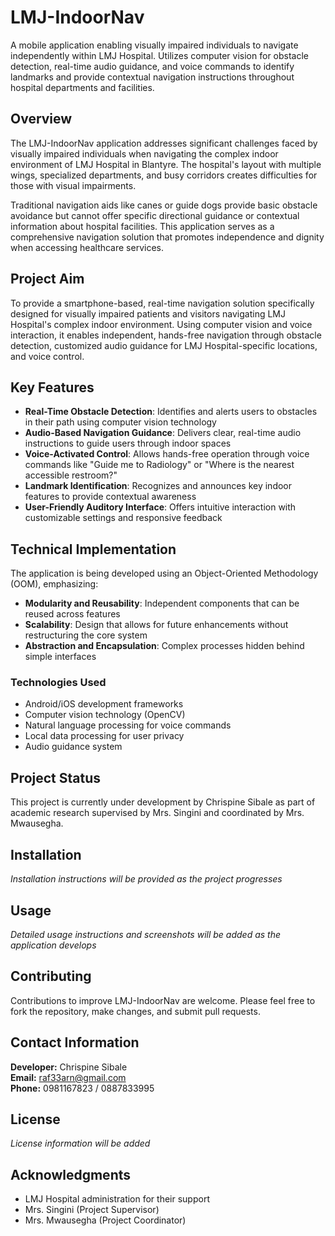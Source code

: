 # LMJ-IndoorNav

A mobile application enabling visually impaired individuals to navigate independently within LMJ Hospital. Utilizes computer vision for obstacle detection, real-time audio guidance, and voice commands to identify landmarks and provide contextual navigation instructions throughout hospital departments and facilities.

## Overview

The LMJ-IndoorNav application addresses significant challenges faced by visually impaired individuals when navigating the complex indoor environment of LMJ Hospital in Blantyre. The hospital's layout with multiple wings, specialized departments, and busy corridors creates difficulties for those with visual impairments.

Traditional navigation aids like canes or guide dogs provide basic obstacle avoidance but cannot offer specific directional guidance or contextual information about hospital facilities. This application serves as a comprehensive navigation solution that promotes independence and dignity when accessing healthcare services.

## Project Aim

To provide a smartphone-based, real-time navigation solution specifically designed for visually impaired patients and visitors navigating LMJ Hospital's complex indoor environment. Using computer vision and voice interaction, it enables independent, hands-free navigation through obstacle detection, customized audio guidance for LMJ Hospital-specific locations, and voice control.

## Key Features

- **Real-Time Obstacle Detection**: Identifies and alerts users to obstacles in their path using computer vision technology
- **Audio-Based Navigation Guidance**: Delivers clear, real-time audio instructions to guide users through indoor spaces
- **Voice-Activated Control**: Allows hands-free operation through voice commands like "Guide me to Radiology" or "Where is the nearest accessible restroom?"
- **Landmark Identification**: Recognizes and announces key indoor features to provide contextual awareness
- **User-Friendly Auditory Interface**: Offers intuitive interaction with customizable settings and responsive feedback

## Technical Implementation

The application is being developed using an Object-Oriented Methodology (OOM), emphasizing:
- **Modularity and Reusability**: Independent components that can be reused across features
- **Scalability**: Design that allows for future enhancements without restructuring the core system
- **Abstraction and Encapsulation**: Complex processes hidden behind simple interfaces

### Technologies Used

- Android/iOS development frameworks
- Computer vision technology (OpenCV)
- Natural language processing for voice commands
- Local data processing for user privacy
- Audio guidance system

## Project Status

This project is currently under development by Chrispine Sibale as part of academic research supervised by Mrs. Singini and coordinated by Mrs. Mwausegha.

## Installation

*Installation instructions will be provided as the project progresses*

## Usage

*Detailed usage instructions and screenshots will be added as the application develops*

## Contributing

Contributions to improve LMJ-IndoorNav are welcome. Please feel free to fork the repository, make changes, and submit pull requests.

## Contact Information

**Developer:** Chrispine Sibale  
**Email:** raf33arn@gmail.com  
**Phone:** 0981167823 / 0887833995

## License

*License information will be added*

## Acknowledgments

- LMJ Hospital administration for their support
- Mrs. Singini (Project Supervisor)
- Mrs. Mwausegha (Project Coordinator)
